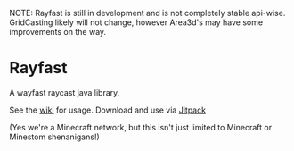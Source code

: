 NOTE: Rayfast is still in development and is not completely stable api-wise. GridCasting likely will not change, however Area3d's may have some improvements on the way.

# Rayfast
A wayfast raycast java library.

See the [wiki](https://github.com/EmortalMC/Rayfast/wiki) for usage.
Download and use via [Jitpack](https://jitpack.io/#EmortalMC/Rayfast)

(Yes we're a Minecraft network, but this isn't just limited to Minecraft or Minestom shenanigans!)
